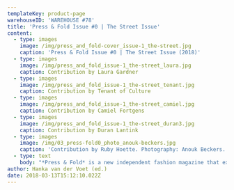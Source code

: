 ```yaml
---
templateKey: product-page
warehouseID: 'WAREHOUSE #78'
title: 'Press & Fold Issue #0 | The Street Issue'
content:
  - type: images
    image: /img/press_and_fold-cover_issue-1_the-street.jpg
    caption: 'Press & Fold Issue #0 | The Street Issue (2018)'
  - type: images
    image: /img/press_and_fold_issue-1_the-street_laura.jpg
    caption: Contribution by Laura Gardner
  - type: images
    image: /img/press_and_fold_issue-1_the-street_tenant.jpg
    caption: Contribution by Tenant of Culture
  - type: images
    image: /img/press_and_fold_issue-1_the-street_camiel.jpg
    caption: Contribution by Camiel Fortgens
  - type: images
    image: /img/press_and_fold_issue-1_the-street_duran3.jpg
    caption: Contribution by Duran Lantink
  - type: images
    image: /img/03_press-fold0_photo_anouk-beckers.jpg
    caption: 'Contribution by Ruby Hoette. Photography: Anouk Beckers.'
  - type: text
    body: "*Press & Fold* is a new independent fashion magazine that explores alternative fashion forms and narratives. The bi-annual magazine provides a platform for critical fashion practitioners who do not obey the rules the fashion system is currently dictating.\n\nIn a time where everything in fashion is in flux so little of it seems to be discussed on the pages of fashion magazines, forever trying to sell us more things we do not actually need. Ever since the first fashion magazine appeared the goal has been to show and sell – some more explicit than others – the latest fashions. This obsession with ‘the new’ has had a constraining influence on the development of an independent fashion media and a serious fashion critique. *Press & Fold* wants to discuss, but more importantly, imagine what fashion would like if we take away advertising and editorials, take away the need to sell something through the magazine, and instead focus on having conversations on the production, presentation, consumption of clothes and the contexts in which this takes place. *Press & Fold* focuses on a fashion reality that isn’t based solely on consuming the latest fashions but on our experiences through fashion, seeking an alternative fashion discourse that goes beyond treating fashion as a commodity.\n\nFor its inaugural issue, *Press & Fold* reflects on the relation between fashion and the street, as the street has always played a pivotal – but ever-changing – role in the generation, presentation and perpetuation of fashion. A short overview of the content: Beau Bertens researches the impact of visual language on the street by deconstructing the\_shopping bag and examining\_its rhetoric power by placing it in an editorial context, Johannes Reponen critically examines concepts of ‘street style’ and ‘streetwear’, Laura Gardner writes about how 90s art groups such as Art Club 2000, Honey-Suckle Company and Bernadette Corporation presented a critique of the institutions of fashion through the concept of ‘collectivity’, Renee van der Hoek discusses with Camiel Fortgens how to find one’s place within a changing fashion system, Ricarda Bigolin of D&K explores the slippages between workwear, streetwear and branding in the context of current high end and luxury fashion practices, Duran Lantink shows his daily observations from the streets of South Africa, the urban tales of streetwear brand AVOIDSTREET are imagined in an advertorial, Tenant of Culture reflects on narratives surrounding waste in fashion, Ruby Hoette documents items of clothing found in public spaces, reflecting on concepts inherent to the current fashion system such as newness, brand value versus material quality and uniqueness, Femke de Vries constructs a fashion column, and Elisa van Joolen proposes an alternative fashion editorial that shows the material properties of clothes by Dutch streetwear labels Bonne Suits, By Parra, Ontour and Patta with the precision of an X-ray vision.\n\n*Press & Fold | Notes on making and doing fashion* is initiated by Hanka van der Voet in collaboration with art director and graphic designer Beau Bertens. The magazine is a collaborative research project that connects critical fashion practitioners from all over the world.\\\n\\\nType: softcover\\ Dimensions: 170 mm x 240 mm portrait\\ Pages: 137\\ Editor: Hanka van der Voet\\ Art Director: Beau Bertens\\ Contributors: AVOIDSTREET, Beau Bertens, Camiel Fortgens, D&K (Ricarda Bigolin), Duran Lantink, Elisa van Joolen, Femke de Vries, Johannes Reponen, Laura Gardner, Renee van der Hoek, Ruby Hoette, Tenant of Culture\\ Graphic design: Beau Bertens\\ Release date: February 2018\\ Binding: glued\\ Color: full colour\\ Printer: Wilco Art Books\\ Language: English\\ Text editing: Hanka van der Voet\\ Made possible by: Creative Industries Fund NL\\ Production: Warehouse\n\n15EUR\n\nSend an email to mail@pressandfoldmagazine.com if you want to purchase a copy."
author: Hanka van der Voet (ed.)
date: 2018-03-13T15:12:10.022Z
---
```

